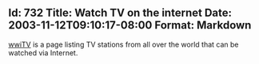 Id: 732
Title: Watch TV on the internet
Date: 2003-11-12T09:10:17-08:00
Format: Markdown
--------------
[wwiTV](http://wwitv.com/ns.htm) is a page listing TV stations from all
over the world that can be watched via Internet.
